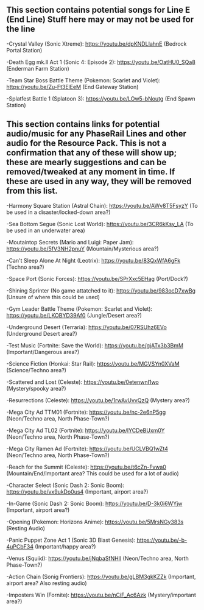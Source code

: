 ## This section contains potential songs for Line E (End Line) Stuff here may or may not be used for the line

-Crystal Valley (Sonic Xtreme): https://youtu.be/dpKNDLIahnE (Bedrock Portal Station)

-Death Egg mk.ll Act 1 (Sonic 4: Episode 2): https://youtu.be/OatHU0_SQa8 (Enderman Farm Station)

-Team Star Boss Battle Theme (Pokemon: Scarlet and Violet): https://youtu.be/Zu-Ft3ElEeM (End Gateway Station)

-Splatfest Battle 1 (Splatoon 3): https://youtu.be/LOw5-bNoutg (End Spawn Station)

## This section contains links for potential audio/music for any PhaseRail Lines and other audio for the Resource Pack. This is not a confirmation that any of these will show up; these are mearly suggestions and can be removed/tweaked at any moment in time. If these are used in any way, they will be removed from this list.

-Harmony Square Station (Astral Chain): https://youtu.be/AWv8T5FsyzY (To be used in a disaster/locked-down area?)

-Sea Bottom Segue (Sonic Lost World): https://youtu.be/3CR6kKsy_LA (To be used in an underwater area)

-Moutaintop Secrets (Mario and Luigi: Paper Jam): https://youtu.be/5fV3NH2pnuY (Mountain/Mysterious area?)

-Can't Sleep Alone At Night (Leotrix): https://youtu.be/83QxWfA6gFk (Techno area?)

-Space Port (Sonic Forces): https://youtu.be/SPrXxc5EHag (Port/Dock?)

-Shining Sprinter (No game attatched to it): https://youtu.be/983ocD7xwBg (Unsure of where this could be used)

-Gym Leader Battle Theme (Pokemon: Scarlet and Violet): https://youtu.be/LKOBYD39Af0 (Jungle/Desert area?)

-Underground Desert (Terraria): https://youtu.be/07RSUhz6EVo (Underground Desert area?)

-Test Music (Fortnite: Save the World): https://youtu.be/gjATx3b3BmM (Important/Dangerous area?)

-Science Fiction (Honkai: Star Rail): https://youtu.be/MGVSYn0XVaM (Science/Techno area?)

-Scattered and Lost (Celeste): https://youtu.be/0etenwnI1wo (Mystery/spooky area?)

-Resurrections (Celeste): https://youtu.be/1rwAvUvvQzQ (Mystery area?)

-Mega City Ad TTM01 (Fortnite): https://youtu.be/nc-2e6nP5gg (Neon/Techno area, North Phase-Town?)

-Mega City Ad TL02 (Fortnite): https://youtu.be/IYCDeBUxm0Y (Neon/Techno area, North Phase-Town?)

-Mega City Ramen Ad (Fortnite): https://youtu.be/UCLVBQ1wZt4 (Neon/Techno area, North Phase-Town?)

-Reach for the Summit (Celeste): https://youtu.be/t6cZn-Fvwa0 (Mountain/End/Important area? This could be used for a lot of audio)

-Character Select (Sonic Dash 2: Sonic Boom): https://youtu.be/vx9ukDo0us4 (Important, airport area?)

-In-Game (Sonic Dash 2: Sonic Boom): https://youtu.be/D-3k0i6WYjw (Important, airport area?)

-Opening (Pokemon: Horizons Anime): https://youtu.be/5MrsNGy383s (Resting Audio)

-Panic Puppet Zone Act 1 (Sonic 3D Blast Genesis): https://youtu.be/-b-4uPCbF34 (Important/happy area?)

-Venus (Squiid): https://youtu.be/jNqbaSfNHlI (Neon/Techno area, North Phase-Town?)

-Action Chain (Sonig Frontiers): https://youtu.be/gLBM3gkKZZk (Important, airport area? Also resting audio)

-Imposters Win (Fornite): https://youtu.be/nCiF_Ac6Azk (Mystery/important area?)
